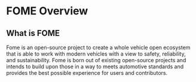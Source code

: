# FOME Overview  

## What is FOME  

Fome is an open-source project to create a whole vehicle open ecosystem that is able to work with modern vehicles with a view to safety, reliability, and sustainability. Fome is born out of existing open-source projects and intends to build upon those in a way to meets automotive standards and provides the best possible experience for users and contributors.

